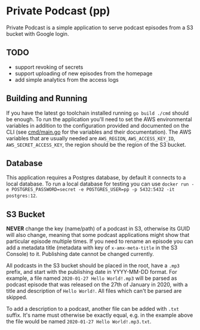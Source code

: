 # Private Podcast (pp)
Private Podcast is a simple application to serve podcast episodes from a S3 bucket with Google login.

## TODO
* support revoking of secrets
* support uploading of new episodes from the homepage
* add simple analytics from the access logs

## Building and Running
If you have the latest go toolchain installed running `go build ./cmd` should be enough.
To run the application you'll need to set the AWS environmental variables in addition to the configuration provided and documented on the CLI (see [cmd/main.go](cmd/main.go) for the variables and their documentation). The AWS variables that are usually needed are `AWS_REGION`, `AWS_ACCESS_KEY_ID`, `AWS_SECRET_ACCESS_KEY`, the region should be the region of the S3 bucket.

## Database
This application requires a Postgres database, by default it connects to a local database. To run a local database for testing you can use `docker run -e POSTGRES_PASSWORD=secret -e POSTGRES_USER=pp -p 5432:5432 -it postgres:12`.

## S3 Bucket
**NEVER** change the key (name/path) of a podcast in S3, otherwise its GUID will also change, meaning that some podcast applications might show that particular episode multiple times. If you need to rename an episode you can add a metadata title (metadata with key of `x-amx-meta-title` in the S3 Console) to it. Publishing date cannot be changed currently.

All podcasts in the S3 bucket should be placed in the root, have a `.mp3` prefix, and start with the publishing date in YYYY-MM-DD format.
For example, a file named `2020-01-27 Hello World!.mp3` will be parsed as podcast episode that was released on the 27th of January in 2020, with a title and description of `Hello World!`. All files which can't be parsed are skipped.

To add a description to a podcast, another file can be added with `.txt` suffix. It's name must otherwise be exactly equal, e.g. in the example above the file would be named `2020-01-27 Hello World!.mp3.txt`.
